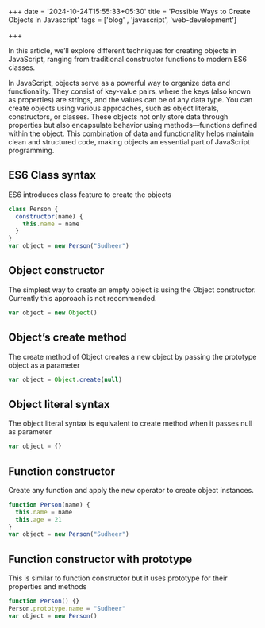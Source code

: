 +++
date = '2024-10-24T15:55:33+05:30'
title = 'Possible Ways to Create Objects in Javascript'
tags = ['blog' , 'javascript', 'web-development']

+++

In this article, we’ll explore different techniques for creating objects in JavaScript, ranging from traditional constructor functions to modern ES6 classes.

In JavaScript, objects serve as a powerful way to organize data and functionality. They consist of key-value pairs, where the keys (also known as properties) are strings, and the values can be of any data type. You can create objects using various approaches, such as object literals, constructors, or classes. These objects not only store data through properties but also encapsulate behavior using methods—functions defined within the object. This combination of data and functionality helps maintain clean and structured code, making objects an essential part of JavaScript programming.

## ES6 Class syntax

ES6 introduces class feature to create the objects

```Javascript
class Person {
  constructor(name) {
    this.name = name
  }
}
var object = new Person("Sudheer")
```

## Object constructor

The simplest way to create an empty object is using the Object constructor. Currently this approach is not recommended.

```Javascript
var object = new Object()
```

## Object’s create method

The create method of Object creates a new object by passing the prototype object as a parameter

```Javascript
var object = Object.create(null)
```

## Object literal syntax

The object literal syntax is equivalent to create method when it passes null as parameter

```Javascript
var object = {}

```

## Function constructor

Create any function and apply the new operator to create object instances.

```Javascript
function Person(name) {
  this.name = name
  this.age = 21
}
var object = new Person("Sudheer")
```

## Function constructor with prototype

This is similar to function constructor but it uses prototype for their properties and methods

```Javascript
function Person() {}
Person.prototype.name = "Sudheer"
var object = new Person()
```
